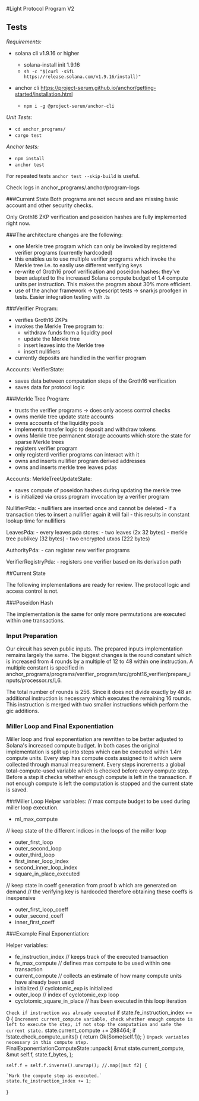 #Light Protocol Program V2

## Tests

*Requirements:*
- solana cli v1.9.16 or higher
  - solana-install init 1.9.16 
  - ``sh -c "$(curl -sSfL https://release.solana.com/v1.9.16/install)"``

- anchor cli
  https://project-serum.github.io/anchor/getting-started/installation.html
  - ``npm i -g @project-serum/anchor-cli``


*Unit Tests:*
- ``cd anchor_programs/``
- ``cargo test``

*Anchor tests:*
- ``npm install``
- ``anchor test``

For repeated tests ``anchor test --skip-build`` is useful.

Check logs in anchor_programs/.anchor/program-logs

###Current State
Both programs are not secure and are missing basic account and other security checks.

Only Groth16 ZKP verification and poseidon hashes are fully implemented right now.


###The architecture changes are the following:
- one Merkle tree program which can only be invoked by registered verifier programs (currently hardcoded)
- this enables us to use multiple verifier programs which invoke the Merkle tree i.e. to easily use different verifying keys
- re-write of Groth16 proof verification and poseidon hashes: they've been adapted to the
  increased Solana compute budget of 1.4 compute units per instruction. This makes the program about 30% more efficient.
- use of the anchor framework -> typescript tests -> snarkjs proofgen in tests. Easier integration testing with .ts


###Verifier Program:
- verifies Groth16 ZKPs
- invokes the Merkle Tree program to:
  - withdraw funds from a liquidity pool
  - update the Merkle tree
  - insert leaves into the Merkle tree
  - insert nullifiers
- currently deposits are handled in the verifier program

Accounts:
  VerifierState:
  - saves data between computation steps of the Groth16 verification
  - saves data for protocol logic

###Merkle Tree Program:
- trusts the verifier programs -> does only access control checks
- owns merkle tree update state accounts
- owns accounts of the liquidity pools
- implements transfer logic to deposit and withdraw tokens
- owns Merkle tree permanent storage accounts which store the state for sparse
  Merkle trees
- registers verifier program
- only registerd verifier programs can interact with it
- owns and inserts nullifier program derived addresses
- owns and inserts merkle tree leaves pdas

Accounts:
  MerkleTreeUpdateState:
  - saves compute of poseidon hashes during updating the merkle tree
  - is initialized via cross program invocation by a verifier program

  NullifierPda:
    - nullifiers are inserted once and cannot be deleted
    - if a transaction tries to insert a nullifier again it will fail
    - this results in constant lookup time for nullifiers

  LeavesPda:
    - every leaves pda stores:
      - two leaves (2x 32 bytes)
      - merkle tree publikey (32 bytes)
      - two encrypted utxos (222 bytes)

  AuthorityPda:
    - can register new verifier programs

  VerifierRegistryPda:
    - registers one verifier based on its derivation path



##Current State

The following implementations are ready for review. The protocol logic and access control is not.


###Poseidon Hash

The implementation is the same for only more permutations are executed within one transactions.

### Input Preparation

Our circuit has seven public inputs.
The prepared inputs implementation remains largely the same.
The biggest changes is the round constant which is increased from 4 rounds
by a multiple of 12 to 48 within one instruction. A multiple constant is specified in
anchor_programs/programs/verifier_program/src/groht16_verifier/prepare_inputs/processor.rs/L6.

The total number of rounds is 256. Since it does not divide exactly by 48 an additional instruction is necessary
which executes the remaining 16 rounds. This instruction is merged with two smaller instructions
which perform the gic additions.


### Miller Loop and Final Exponentiation

Miller loop and final exponentiation are rewritten to be better adjusted to
Solana's increased compute budget.
In both cases the original implementation is split up into steps which can be
executed within 1.4m compute units. Every step has compute costs assigned
to it which were collected through manual measurement.
Every steps increments a global total-compute-used variable which is checked
before every compute step. Before a step it checks whether enough compute is
left in the transaction. if not enough compute is left the computation is stopped and the current state is saved.

###Miller Loop
Helper variables:
// max compute budget to be used during miller loop execution.
- ml_max_compute

// keep state of the different indices in the loops of the miller loop
- outer_first_loop
- outer_second_loop
- outer_third_loop
- first_inner_loop_index
- second_inner_loop_index
- square_in_place_executed

// keep state in coeff generation from proof b which are generated on demand
// the verifying key is hardcoded therefore obtaining these coeffs is inexpensive
- outer_first_loop_coeff
- outer_second_coeff
- inner_first_coeff



###Example Final Exponentiation:

Helper variables:
- fe_instruction_index // keeps track of the executed transaction
- fe_max_compute      // defines max compute to be used within one transaction
- current_compute // collects an estimate of how many compute units have already been used
- initialized     // cyclotomic_exp is initialized
- outer_loop      // index of cyclotomic_exp loop
- cyclotomic_square_in_place // has been executed in this loop iteration


`Check if instruction was already executed`
if state.fe_instruction_index == 0 {
    `Increment current_compute variable,
    check whether enough compute is left to execute the step,
     if not stop the computation and safe the current state.`
    state.current_compute += 288464;
    if !state.check_compute_units() {
        return Ok(Some(self.f));
    }
    `Unpack variables necessary in this compute step.`
    FinalExponentiationComputeState::unpack(
        &mut state.current_compute,
        &mut self.f,
        state.f_bytes,
    );

    self.f = self.f.inverse().unwrap(); //.map(|mut f2| {

    `Mark the compute step as executed.`
    state.fe_instruction_index += 1;

}
